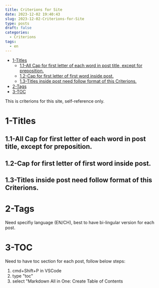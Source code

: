 ```yaml
---
title: Criterions for Site
date: 2023-12-02 19:40:43
slug: 2023-12-02-Criterions-for-Site
type: posts
draft: false
categories: 
  - Criterions
tags:
  - en
---
```


- [1-Titles](#1-titles)
  - [1.1-All Cap for first letter of each word in post title, except for preposition.](#11-all-cap-for-first-letter-of-each-word-in-post-title-except-for-preposition)
  - [1.2-Cap for first letter of first word inside post.](#12-cap-for-first-letter-of-first-word-inside-post)
  - [1.3-Titles inside post need follow format of this Criterions.](#13-titles-inside-post-need-follow-format-of-this-criterions)
- [2-Tags](#2-tags)
- [3-TOC](#3-toc)

This is criterions for this site, self-reference only.

<!--more-->

# 1-Titles

## 1.1-All Cap for first letter of each word in post title, except for preposition.

## 1.2-Cap for first letter of first word inside post.

## 1.3-Titles inside post need follow format of this Criterions.

# 2-Tags
Need specifiy language (EN/CH), best to have bi-lingular version for each post.

# 3-TOC
Need to have toc section for each post, follow below steps:
1. cmd+Shift+P in VSCode
2. type "toc"
3. select "Markdown All in One: Create Table of Contents